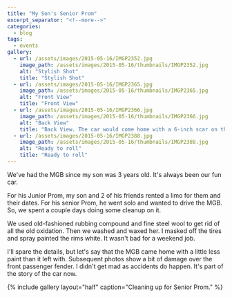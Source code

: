 ```yaml
---
title: "My Son's Senior Prom"
excerpt_separator: "<!--more-->"
categories:
  - blog
tags: 
  - events
gallery:
  - url: /assets/images/2015-05-16/IMGP2352.jpg
    image_path: /assets/images/2015-05-16/thumbnails/IMGP2352.jpg
    alt: "Stylish Shot"
    title: "Stylish Shot"
  - url: /assets/images/2015-05-16/IMGP2365.jpg
    image_path: /assets/images/2015-05-16/thumbnails/IMGP2365.jpg
    alt: "Front View"
    title: "Front View"
  - url: /assets/images/2015-05-16/IMGP2366.jpg
    image_path: /assets/images/2015-05-16/thumbnails/IMGP2366.jpg
    alt: "Back View"
    title: "Back View. The car would come home with a 6-inch scar on the passenger front bumper."
  - url: /assets/images/2015-05-16/IMGP2388.jpg
    image_path: /assets/images/2015-05-16/thumbnails/IMGP2388.jpg
    alt: "Ready to roll"
    title: "Ready to roll"
---
```


We've had the MGB since my son was 3 years old. It's always been our fun car.

For his Junior Prom, my son and 2 of his friends rented a limo for them and their dates. For his senior
Prom, he went solo and wanted to drive the MGB. So, we spent a couple days doing some cleanup on it.

<!--more-->

We used old-fashioned rubbing compound and fine steel wool to get rid of all the old oxidation. Then
we washed and waxed her. I masked off the tires and spray painted the rims white. It wasn't bad for a
weekend job.

I'll spare the details, but let's say that the MGB came home with a little less paint than it left with.
Subsequent photos show a bit of damage over the front passenger fender. I didn't get mad as accidents do
happen. It's part of the story of the car now.

{% include gallery layout="half" caption="Cleaning up for Senior Prom." %}
